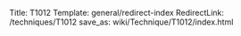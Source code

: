 Title: T1012
Template: general/redirect-index
RedirectLink: /techniques/T1012
save_as: wiki/Technique/T1012/index.html